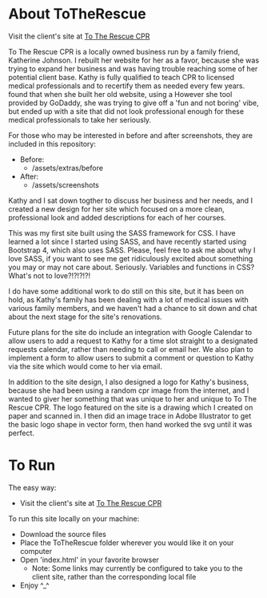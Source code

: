 # About ToTheRescue

Visit the client's site at [To The Rescue CPR](www.totherescuecpr.com)

To The Rescue CPR is a locally owned business run by a family friend,
Katherine Johnson. I rebuilt her website for her as a favor, because she was
trying to expand her business and was having trouble reaching some of her
potential client base. Kathy is fully qualified to teach CPR to licensed
medical professionals and to recertify them as needed every few years.
found that when she built her old website, using a However she tool
provided by GoDaddy, she was trying to give off a 'fun and not boring'
vibe, but ended up with a site that did not look professional enough for
these medical professionals to take her seriously.

For those who may be interested in before and after screenshots,
they are included in this repository:
 * Before:
   * /assets/extras/before
 * After:
   * /assets/screenshots

Kathy and I sat down togther to discuss her business and her needs,
and I created a new design for her site which focused on a more clean,
professional look and added descriptions for each of her courses.

This was my first site built using the SASS framework for CSS. I have
learned a lot since I started using SASS, and have recently started using
Bootstrap 4, which also uses SASS. Please, feel free to ask me about why
I love SASS, if you want to see me get ridiculously excited about something
you may or may not care about. Seriously. Variables and functions in CSS?
What's not to love?!?!?!?!

I do have some additional work to do still on this site, but it has been
on hold, as Kathy's family has been dealing with a lot of medical issues
with various family members, and we haven't had a chance to sit down and
chat about the next stage for the site's renovations.

Future plans for the site do include an integration with Google Calendar
to allow users to add a request to Kathy for a time slot straight to a
designated requests calendar, rather than needing to call or email her.
We also plan to implement a form to allow users to submit a comment or
question to Kathy via the site which would come to her via email.

In addition to the site design, I also designed a logo for Kathy's
business, because she had been using a random cpr image from the internet,
and I wanted to giver her something that was unique to her and unique
to To The Rescue CPR. The logo featured on the site is a drawing which I
created on paper and scanned in. I then did an image trace in Adobe
Illustrator to get the basic logo shape in vector form, then hand worked
the svg until it was perfect.


# To Run

The easy way:
 * Visit the client's site at [To The Rescue CPR](www.totherescuecpr.com)

To run this site locally on your machine:

* Download the source files
* Place the ToTheRescue folder wherever you would like it on your computer
* Open 'index.html' in your favorite browser
    * Note: Some links may currently be configured to take you to the client site,
      rather than the corresponding local file
* Enjoy ^_^
